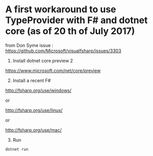 # A first workaround to use TypeProvider with F# and dotnet core (as of 20 th of July 2017)

from Don Syme issue : https://github.com/Microsoft/visualfsharp/issues/3303

1. Install dotnet core preview 2

https://www.microsoft.com/net/core/preview

2. Install a recent F# 

http://fsharp.org/use/windows/

or

http://fsharp.org/use/linux/

or

http://fsharp.org/use/mac/

3. Run

``dotnet run``
